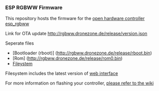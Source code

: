 ### ESP RGBWW Firmware

This repository hosts the firmware for the [open hardware controller esp_rgbww](https://github.com/patrickjahns/esp_rgbww_controller)  
  

Link for OTA update 
http://rgbww.dronezone.de/release/version.json

Seperate files
- [Bootloader (rboot)] (http://rgbww.dronezone.de/release/rboot.bin)
- [Rom] (http://rgbww.dronezone.de/release/rom0.bin)
- [Fileystem](http://rgbww.dronezone.de/release/version.json/spiff_rom.bin)

Filesystem includes the latest version of [web interface](https://github.com/verybadsoldier/esp_rgbww_webinterface)


For more information on flashing your controller, [please refer to the wiki](https://github.com/verybadsoldier/esp_rgbww_firmware/wiki/Flashing-&-Compiling)





























